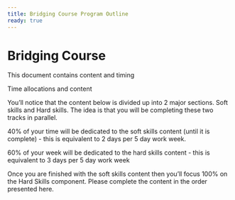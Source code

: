 ```yaml
---
title: Bridging Course Program Outline
ready: true 
---
```

#  Bridging Course

This document contains content and timing 

Time allocations and content 

You’ll notice that the content below is divided up into 2 major sections. Soft skills and Hard skills. The idea is that you will be completing these two tracks in parallel. 

40% of your time will be dedicated to the soft skills content (until it is complete) - this is equivalent to 2 days per 5 day work week. 

60% of your week will be dedicated to the hard skills content - this is equivalent to 3 days per 5 day work week

Once you are finished with the  soft skills content then you’ll focus 100% on the Hard Skills component. Please complete the content in the order presented here.

